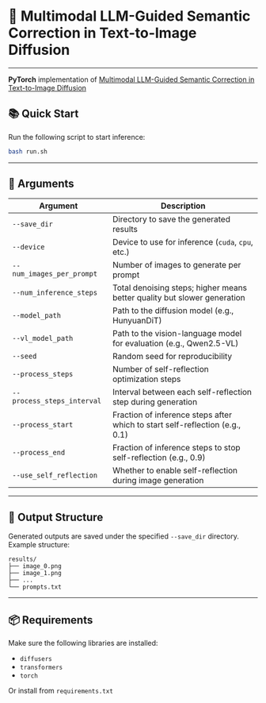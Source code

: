 # 🚀 Multimodal LLM-Guided Semantic Correction in Text-to-Image Diffusion



------
**PyTorch** implementation of [Multimodal LLM-Guided Semantic Correction in Text-to-Image Diffusion](https://www.arxiv.org/abs/2505.20053)

## 📚 Quick Start

Run the following script to start inference:

```bash
bash run.sh
```

---

## 🧾 Arguments

| Argument                   | Description                                                                  |
| -------------------------- | ---------------------------------------------------------------------------- |
| `--save_dir`               | Directory to save the generated results                                      |
| `--device`                 | Device to use for inference (`cuda`, `cpu`, etc.)                            |
| `--num_images_per_prompt`  | Number of images to generate per prompt                                      |
| `--num_inference_steps`    | Total denoising steps; higher means better quality but slower generation     |
| `--model_path`             | Path to the diffusion model (e.g., HunyuanDiT)                               |
| `--vl_model_path`          | Path to the vision-language model for evaluation (e.g., Qwen2.5-VL)          |
| `--seed`                   | Random seed for reproducibility                                              |
| `--process_steps`          | Number of self-reflection optimization steps                                 |
| `--process_steps_interval` | Interval between each self-reflection step during generation                 |
| `--process_start`          | Fraction of inference steps after which to start self-reflection (e.g., 0.1) |
| `--process_end`            | Fraction of inference steps to stop self-reflection (e.g., 0.9)              |
| `--use_self_reflection`    | Whether to enable self-reflection during image generation                    |

---

## 📁 Output Structure

Generated outputs are saved under the specified `--save_dir` directory. Example structure:

```
results/
├── image_0.png
├── image_1.png
├── ...
└── prompts.txt
```

---


## 📦 Requirements

Make sure the following libraries are installed:

* `diffusers`
* `transformers`
* `torch`

Or install from `requirements.txt`
